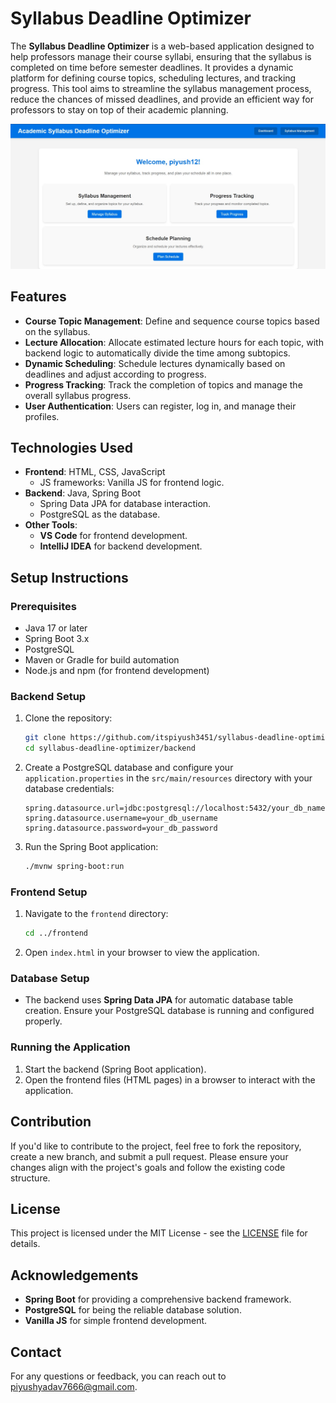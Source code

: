# Syllabus Deadline Optimizer

The **Syllabus Deadline Optimizer** is a web-based application designed to help professors manage their course syllabi, ensuring that the syllabus is completed on time before semester deadlines. It provides a dynamic platform for defining course topics, scheduling lectures, and tracking progress. This tool aims to streamline the syllabus management process, reduce the chances of missed deadlines, and provide an efficient way for professors to stay on top of their academic planning.


![Alt text](DashBoard.jpeg)


## Features

- **Course Topic Management**: Define and sequence course topics based on the syllabus.
- **Lecture Allocation**: Allocate estimated lecture hours for each topic, with backend logic to automatically divide the time among subtopics.
- **Dynamic Scheduling**: Schedule lectures dynamically based on deadlines and adjust according to progress.
- **Progress Tracking**: Track the completion of topics and manage the overall syllabus progress.
- **User Authentication**: Users can register, log in, and manage their profiles.

## Technologies Used

- **Frontend**: HTML, CSS, JavaScript
  - JS frameworks: Vanilla JS for frontend logic.
- **Backend**: Java, Spring Boot
  - Spring Data JPA for database interaction.
  - PostgreSQL as the database.
- **Other Tools**:
  - **VS Code** for frontend development.
  - **IntelliJ IDEA** for backend development.



## Setup Instructions

### Prerequisites

- Java 17 or later
- Spring Boot 3.x
- PostgreSQL
- Maven or Gradle for build automation
- Node.js and npm (for frontend development)

### Backend Setup

1. Clone the repository:

    ```bash
    git clone https://github.com/itspiyush3451/syllabus-deadline-optimizer.git
    cd syllabus-deadline-optimizer/backend
    ```

2. Create a PostgreSQL database and configure your `application.properties` in the `src/main/resources` directory with your database credentials:

    ```properties
    spring.datasource.url=jdbc:postgresql://localhost:5432/your_db_name
    spring.datasource.username=your_db_username
    spring.datasource.password=your_db_password
    ```

3. Run the Spring Boot application:

    ```bash
    ./mvnw spring-boot:run
    ```

### Frontend Setup

1. Navigate to the `frontend` directory:

    ```bash
    cd ../frontend
    ```

2. Open `index.html` in your browser to view the application.

### Database Setup

- The backend uses **Spring Data JPA** for automatic database table creation. Ensure your PostgreSQL database is running and configured properly.

### Running the Application

1. Start the backend (Spring Boot application).
2. Open the frontend files (HTML pages) in a browser to interact with the application.

## Contribution

If you'd like to contribute to the project, feel free to fork the repository, create a new branch, and submit a pull request. Please ensure your changes align with the project's goals and follow the existing code structure.

## License

This project is licensed under the MIT License - see the [LICENSE](LICENSE) file for details.

## Acknowledgements

- **Spring Boot** for providing a comprehensive backend framework.
- **PostgreSQL** for being the reliable database solution.
- **Vanilla JS** for simple frontend development.

## Contact

For any questions or feedback, you can reach out to piyushyadav7666@gmail.com.


